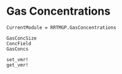 # Gas Concentrations

```@meta
CurrentModule = RRTMGP.GasConcentrations
```

```@docs
GasConcSize
ConcField
GasConcs
```

```@docs
set_vmr!
get_vmr!
```

